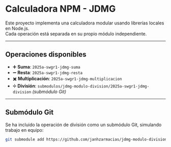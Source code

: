 # Calculadora NPM - JDMG

Este proyecto implementa una calculadora modular usando librerías locales en Node.js.  
Cada operación está separada en su propio módulo independiente.

---

## Operaciones disponibles

- ➕ **Suma**: `2025a-swgr1-jdmg-suma`
- ➖ **Resta**: `2025a-swgr1-jdmg-resta`
- ✖️ **Multiplicación**: `2025a-swgr1-jdmg-multiplicacion`
- ➗ **División**: `submodulos/jdmg-modulo-division/2025a-swgr1-jdmg-division` *(submódulo Git)*

---

## Submódulo Git

Se ha incluido la operación de división como un submódulo Git, simulando trabajo en equipo:

```bash
git submodule add https://github.com/janhzarmacias/jdmg-modulo-division.git submodulos/jdmg-modulo-division
